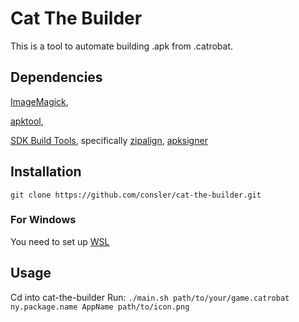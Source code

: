 # Cat The Builder
This is a tool to automate building .apk from .catrobat.

## Dependencies
[ImageMagick](imagemagick.org),

[apktool](apktool.org),

[SDK Build Tools](developer.android.com/tools/releases/build-tools), specifically [zipalign](developer.android/tools/zipalign), [apksigner](developer.android/tools/apksigner)

## Installation 
``` git clone https://github.com/consler/cat-the-builder.git ```
### For Windows
You need to set up [WSL](https://learn.microsoft.com/en-us/windows/wsl/install)
## Usage
Cd into cat-the-builder
Run:
``` ./main.sh path/to/your/game.catrobat ny.package.name AppName path/to/icon.png ```